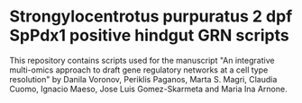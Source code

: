 # Strongylocentrotus purpuratus 2 dpf SpPdx1 positive hindgut GRN scripts
This repository contains scripts used for the manuscript "An integrative multi-omics approach to draft gene regulatory networks at a cell type resolution" by Danila Voronov, Periklis Paganos, Marta S. Magri, Claudia Cuomo, Ignacio Maeso, Jose Luis Gomez-Skarmeta and Maria Ina Arnone.
